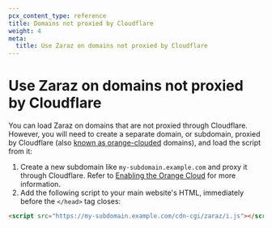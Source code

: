 ```yaml
---
pcx_content_type: reference
title: Domains not proxied by Cloudflare
weight: 4
meta:
  title: Use Zaraz on domains not proxied by Cloudflare
---
```


# Use Zaraz on domains not proxied by Cloudflare

You can load Zaraz on domains that are not proxied through Cloudflare. However, you will need to create a separate domain, or subdomain, proxied by Cloudflare (also [known as orange-clouded](https://community.cloudflare.com/t/step-3-enabling-the-orange-cloud/52715) domains), and load the script from it:

1. Create a new subdomain like `my-subdomain.example.com` and proxy it through Cloudflare. Refer to [Enabling the Orange Cloud](https://community.cloudflare.com/t/step-3-enabling-the-orange-cloud/52715) for more information.
2. Add the following script to your main website's HTML, immediately before the `</head>` tag closes:

```html
<script src="https://my-subdomain.example.com/cdn-cgi/zaraz/i.js"></script>
```
